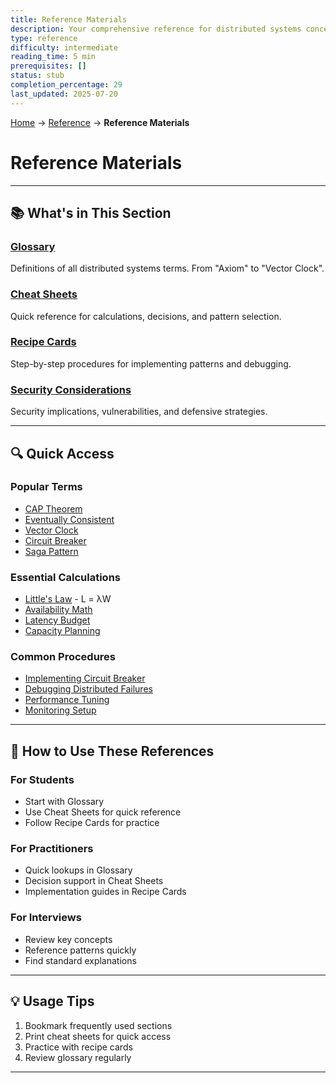 ```yaml
---
title: Reference Materials
description: Your comprehensive reference for distributed systems concepts, terms, and practical guides.
type: reference
difficulty: intermediate
reading_time: 5 min
prerequisites: []
status: stub
completion_percentage: 29
last_updated: 2025-07-20
---
```


<!-- Navigation -->
[Home](../index.md) → [Reference](index.md) → **Reference Materials**

# Reference Materials

---

## 📚 What's in This Section

### [Glossary](glossary.md)
Definitions of all distributed systems terms. From "Axiom" to "Vector Clock".

### [Cheat Sheets](cheat-sheets.md)
Quick reference for calculations, decisions, and pattern selection.

### [Recipe Cards](recipe-cards.md)
Step-by-step procedures for implementing patterns and debugging.

### [Security Considerations](security.md)
Security implications, vulnerabilities, and defensive strategies.

---

## 🔍 Quick Access

### Popular Terms
- [CAP Theorem](glossary.md#cap-theorem)
- [Eventually Consistent](glossary.md#eventually-consistent)
- [Vector Clock](glossary.md#vector-clock)
- [Circuit Breaker](../patterns/circuit-breaker.md)
- [Saga Pattern](glossary.md#saga-pattern)

### Essential Calculations
- [Little's Law](cheat-sheets.md#littles-law) - L = λW
- [Availability Math](cheat-sheets.md#availability-math)
- [Latency Budget](../part1-axioms/axiom1-latency/index.md)
- [Capacity Planning](../part1-axioms/axiom2-capacity/index.md)

### Common Procedures
- [Implementing Circuit Breaker](../patterns/circuit-breaker.md)
- [Debugging Distributed Failures](../part1-axioms/axiom3-failure/index.md)
- [Performance Tuning](recipe-cards.md#recipe-performance-investigation)
- [Monitoring Setup](recipe-cards.md#recipe-essential-observability-stack)

---

## 📖 How to Use These References

### For Students
- Start with Glossary
- Use Cheat Sheets for quick reference
- Follow Recipe Cards for practice

### For Practitioners
- Quick lookups in Glossary
- Decision support in Cheat Sheets
- Implementation guides in Recipe Cards

### For Interviews
- Review key concepts
- Reference patterns quickly
- Find standard explanations

---

## 💡 Usage Tips

1. Bookmark frequently used sections
2. Print cheat sheets for quick access
3. Practice with recipe cards
4. Review glossary regularly

---

